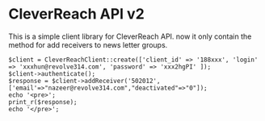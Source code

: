 # CleverReach API v2

This is a simple client library for CleverReach API. now it only contain the method for add receivers to news letter groups.
```
$client = CleverReachClient::create(['client_id' => '188xxx', 'login' => 'xxxhun@revolve314.com', 'password' => 'xxx2hgPI' ]);
$client->authenticate();
$response = $client->addReceiver('502012',['email'=>"nazeer@revolve314.com","deactivated"=>"0"]);
echo '<pre>';
print_r($response);
echo '</pre>';

```
